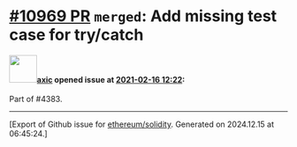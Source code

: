# [\#10969 PR](https://github.com/ethereum/solidity/pull/10969) `merged`: Add missing test case for try/catch

#### <img src="https://avatars.githubusercontent.com/u/20340?v=4" width="50">[axic](https://github.com/axic) opened issue at [2021-02-16 12:22](https://github.com/ethereum/solidity/pull/10969):

Part of #4383.




-------------------------------------------------------------------------------



[Export of Github issue for [ethereum/solidity](https://github.com/ethereum/solidity). Generated on 2024.12.15 at 06:45:24.]
